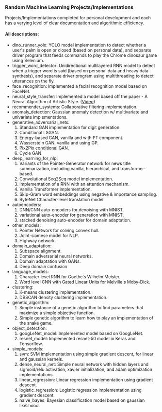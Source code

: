 ### Random Machine Learning Projects/Implementations

Projects/Implementations completed for personal development and each has a varying level of clear documentation and algorithmic efficiency.

#### All descriptions: 
- dino_runner_yolo: YOLO model implementation to detect whether a user's palm is open or closed (based on personal data), and separate driver program that feeds commands to play the Chrome dinosaur game using Selenium.
- trigger_word_detector: Unidirectional multilayered RNN model to detect when a trigger word is said (based on personal data and heavy data synthesis), and separate driver program using multithreading to detect utterances on the fly.
- face_recognition: Implemented a facial recognition model based on FaceNet.
- neural_style_transfer: Implemented a model based off the paper - A Neural Algorithm of Artistic Style. ([Video](https://www.linkedin.com/posts/nathaniel-andre_computervision-deeplearning-activity-6484430196412944384-Zjj3))
- recommender_systems: Collaborative filtering implementation.
- anomaly_detection: Gaussian anomaly detection w/ multivariate and univariate implementations.
- generative_adversarial_nets: 
  1. Standard GAN implementation for digit generation.
  2. Conditional LSGAN.
  3. Energy-based GAN, vanilla and with PT component.
  4. Wasserstein GAN, vanilla and using GP.
  5. Pix2Pix conditional GAN.
  6. Cycle GAN.
- deep_learning_for_nlp:
  1. Variants of the Pointer-Generator network for news title summarization, including vanilla, hierarchical, and transformer-based.
  2. Convolutional Seq2Seq model implementation.
  3. Implementation of a RNN with an attention mechanism.
  4. Vanilla Transformer implementation.
  5. Skip-Gram word embeddings using negative & importance sampling.
  6. ByteNet Character-level translation model.
- autoencoders: 
  1. DNN/CNN auto-encoders for denoising with MNIST.
  2. variational auto-encoder for generation with MNIST.
  3. stacked denoising auto-encoder for domain adaptation.
- other_models:
  1. Pointer Network for solving convex hull.
  2. Joint-siamese model for NLP.
  3. Highway network.
- domain_adaptation:
  1. Subspace alignment.
  2. Domain adversarial neural networks.
  3. Domain adaptation with GANs.
  4. Deep domain confusion
- language_models: 
  1. Character level RNN for Goethe's Wilhelm Meister.
  2. Word level CNN with Gated Linear Units for Melville's Moby-Dick.
- clustering: 
  1. K-means clustering implementation.
  2. DBSCAN density clustering implementation.
- genetic_algorithm:
  1. Simple instance of a genetic algorithm to find parameters that maximize a simple objective function.
  2. Simple genetic algorithm to learn how to play an implementation of the snake game.
- object_detection:
  1. googLeNet_model: Implemented model based on GoogLeNet.
  2. resnet_model: Implemented resnet-50 model in Keras and Tensorflow.
- simple_models:
  1. svm: SVM implementation using simple gradient descent, for linear and gaussian kernels.
  2. dense_neural_net: Simple neural network with hidden layers and sigmoid/relu activation, xavier initialization, and adam optimization implementations.
  3. linear_regression: Linear regression implementation using gradient descent.
  4. logistic_regression: Logistic regression implementation using gradient descent.
  5. naive_bayes: Bayesian classification model based on gaussian likelihood.
